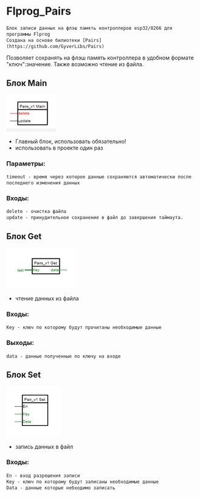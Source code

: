 # Flprog_Pairs
	Блок записи данных на флэш память контроллеров esp32/8266 для программы Flprog 
	Создана на основе билиотеки [Pairs](https://github.com/GyverLibs/Pairs)

Позволяет сохранять на флэш память контроллера в удобном формате "ключ":значение.
Также возможно чтение из файла.

## Блок Main
![promo](/docs/main.png)

- Главный блок, использовать обязательно!<br>
- использовать в проекте один раз<br>

### Параметры:<br>
 	timeout - время через которое данные сохраняются автоматически после последнего изменения данных

### Входы:<br>
 	delete - очистка файла
 	update - принудительное сохранение в файл до завершения таймаута.
	
## Блок Get <br>
![promo](/docs/get.png)
- чтение данных из файла<br>


### Входы:<br>
	Key - ключ по которому будут прочитаны необходимые данные

### Выходы:<br>
	data - данные полученные по ключу на входе
	
## Блок Set <br>
![promo](/docs/set.png)
- запись данных в файл

### Входы:<br>
	En - вход разрешения записи
	Key - ключ по которому будут записаны необходимые данные
	Data - данные которые небходимо записать
